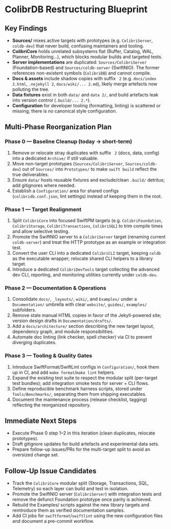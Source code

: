 # ColibrDB Restructuring Blueprint

## Key Findings
- **Sources/** mixes active targets with prototypes (e.g. `ColibriServer`, `coldb-dev`) that never build, confusing maintainers and tooling.
- **ColibriCore** holds unrelated subsystems flat (Buffer, Catalog, WAL, Planner, Monitoring...), which blocks modular builds and targeted tests.
- **Server implementations** are duplicated: `Sources/ColibriServer` (Foundation-based) and `Sources/coldb-server` (SwiftNIO). The former references non-existent symbols (`ColibriDB`) and cannot compile.
- **Docs & assets** include shadow copies with suffix ` 2` (e.g. `docs/index 2.html`, `.nojekyll 2`, `docs/wiki/... 2.md`), likely merge artefacts now polluting the tree.
- **Data fixtures** exist in both `data/` and `data 2/`, and build artefacts leak into version control (`.build/... 2.*`).
- **Configuration** for developer tooling (formatting, linting) is scattered or missing; there is no canonical style configuration.

## Multi-Phase Reorganization Plan

### Phase 0 — Baseline Cleanup (today → short-term)
1. Remove or relocate stray duplicates with suffix ` 2` (docs, data, config) into a dedicated `Archive/` if still valuable.
2. Move non-target prototypes (`Sources/ColibriServer`, `Sources/coldb-dev`) out of `Sources/` into `Prototypes/` to make `swift build` reflect the true deliverables.
3. Ensure `data/` hosts reusable fixtures and exclude/clean `.build/` detritus; add gitignores where needed.
4. Establish a `Configuration/` area for shared configs (`colibridb.conf.json`, lint settings) instead of keeping them in the root.

### Phase 1 — Target Realignment
1. Split `ColibriCore` into focused SwiftPM targets (e.g. `ColibriFoundation`, `ColibriStorage`, `ColibriTransactions`, `ColibriSQL`) to trim compile times and allow selective testing.
2. Promote the SwiftNIO server to a `ColibriServer` target (renaming current `coldb-server`) and treat the HTTP prototype as an example or integration test.
3. Convert the user CLI into a dedicated `ColibriCLI` target, keeping `coldb` as the executable wrapper; relocate shared CLI helpers to a library target.
4. Introduce a dedicated `ColibriDevTools` target collecting the advanced dev CLI, reporting, and monitoring utilities currently under `coldb-dev`.

### Phase 2 — Documentation & Operations
1. Consolidate `docs/`, `_layouts/`, `wiki/`, and `Examples/` under a `Documentation/` umbrella with clear `website/`, `guides/`, `examples/` subfolders.
2. Remove stale manual HTML copies in favor of the Jekyll-powered site; version design drafts in `Documentation/drafts/`.
3. Add a `docs/architecture/` section describing the new target layout, dependency graph, and module responsibilities.
4. Automate doc linting (link checker, spell checker) via CI to prevent diverging duplicates.

### Phase 3 — Tooling & Quality Gates
1. Introduce SwiftFormat/SwiftLint configs in `Configuration/`, hook them up in CI, and add `make format`/`make lint` helpers.
2. Expand the existing test suite to respect the modular split (per-target test bundles); add integration smoke tests for server + CLI flows.
3. Define reproducible benchmark harness scripts, stored under `Tools/Benchmarks/`, separating them from shipping executables.
4. Document the maintenance process (release checklist, tagging) reflecting the reorganized repository.

## Immediate Next Steps
- Execute Phase 0 step 1–2 in this iteration (clean duplicates, relocate prototypes).
- Draft gitignore updates for build artefacts and experimental data sets.
- Prepare follow-up issues/PRs for the multi-target split to avoid an oversized change set.

## Follow-Up Issue Candidates
- Track the `ColibriCore` modular split (Storage, Transactions, SQL, Telemetry) so each layer can build and test in isolation.
- Promote the SwiftNIO server (`ColibriServer`) with integration tests and remove the defunct Foundation prototype once parity is achieved.
- Rebuild the Examples/ scripts against the new library targets and reintroduce them as verified documentation samples.
- Add CI jobs for `swiftformat`/`swiftlint` using the new configuration files and document a pre-commit workflow.
